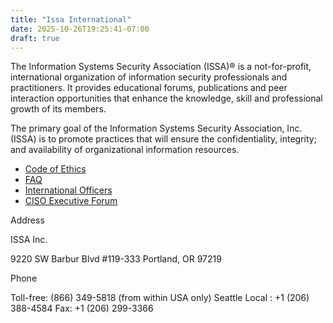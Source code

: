 ```yaml
---
title: "Issa International"
date: 2025-10-26T19:25:41-07:00
draft: true
---
```


The Information Systems Security Association (ISSA)® is a not-for-profit, international organization of information security professionals and practitioners. It provides educational forums, publications and peer interaction opportunities that enhance the knowledge, skill and professional growth of its members.

The primary goal of the Information Systems Security Association, Inc. (ISSA) is to promote practices that will ensure the confidentiality, integrity; and availability of organizational information resources.

- [Code of Ethics](http://www.issa.org/?page=CodeofEthics)
- [FAQ](http://www.issa.org/?page=FAQ)
- [International Officers](http://www.issa.org/?page=InternationalBoard)
- [CISO Executive Forum](http://www.issa.org/?page=CISOhome)

Address

ISSA Inc.

9220 SW Barbur Blvd #119-333
Portland, OR 97219

Phone

Toll-free: (866) 349-5818 (from within USA only)
Seattle Local : +1 (206) 388-4584
Fax: +1 (206) 299-3366

